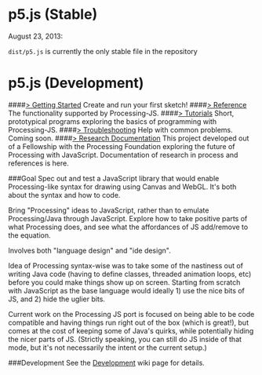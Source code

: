 p5.js (Stable)
======================

August 23, 2013:

`dist/p5.js` is currently the only stable file in the repository


p5.js (Development)
===========================


####[> Getting Started](https://github.com/lmccart/p5.js/wiki/Getting-Started)
Create and run your first sketch!
####[> Reference](https://github.com/lmccart/p5.js/wiki/Reference)
The functionality supported by Processing-JS.
####[> Tutorials](https://github.com/lmccart/p5.js/wiki/Tutorials)
Short, prototypical programs exploring the basics of programming with Processing-JS.
####[> Troubleshooting](https://github.com/lmccart/p5.js/wiki/Troubleshooting)
Help with common problems. Coming soon.
####[> Research Documentation](https://github.com/lmccart/p5.js/wiki/Research-Documentation)
This project developed out of a Fellowship with the Processing Foundation exploring the future of Processing with JavaScript. Documentation of research in process and references is here.



###Goal
Spec out and test a JavaScript library that would enable Processing-like syntax for drawing using Canvas and WebGL. It's both about the syntax and how to code.


Bring "Processing" ideas to JavaScript, rather than to emulate Processing/Java through JavaScript. Explore how to take positive parts of what Processing does, and see what the affordances of JS add/remove to the equation.


Involves both "language design" and "ide design".


Idea of Processing syntax-wise was to take some of the nastiness out of writing Java code (having to define classes, threaded animation loops, etc) before you could make things show up on screen. Starting from scratch with JavaScript as the base language would ideally 1) use the nice bits of JS, and 2) hide the uglier bits.


Current work on the Processing JS port is focused on being able to be code compatible and having things run right out of the box (which is great!), but comes at the cost of keeping some of Java's quirks, while potentially hiding the nicer parts of JS. (Strictly speaking, you can still do JS inside of that mode, but it's not necessarily the intent or the current setup.)

###Development
See the [Development](https://github.com/lmccart/p5.js/wiki/Development) wiki page for details.

